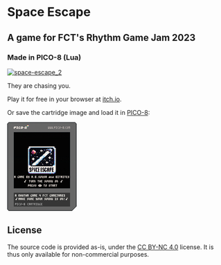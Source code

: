 # Space Escape

## A game for FCT's Rhythm Game Jam 2023

### Made in PICO-8 (Lua)

[![space-escape_2](https://github.com/abtsousa/spacegame/assets/11749310/510c792e-ae58-4948-9fff-ee12b2925462)](https://bitaites.itch.io/space-escape)

They are chasing you.

Play it for free in your browser at [itch.io](https://bitaites.itch.io/space-escape).

Or save the cartridge image and load it in [PICO-8](https://www.lexaloffle.com/pico-8.php):

![](space-escape.p8.png)

## License

The source code is provided as-is, under the [CC BY-NC 4.0](https://creativecommons.org/licenses/by-nc/4.0/) license. It is thus only available for non-commercial purposes.
